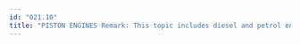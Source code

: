 ```yaml
---
id: "021.10"
title: "PISTON ENGINES Remark: This topic includes diesel and petrol engines."
---
```

